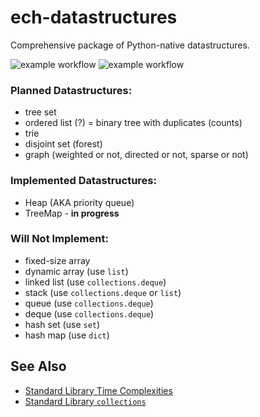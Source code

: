 # ech-datastructures
Comprehensive package of Python-native datastructures.


![example workflow](https://github.com/rkechols/ech-datastructures/actions/workflows/pylint.yml/badge.svg)
![example workflow](https://github.com/rkechols/ech-datastructures/actions/workflows/pytest.yml/badge.svg)


### Planned Datastructures:
  - tree set
  - ordered list (?) = binary tree with duplicates (counts)
  - trie
  - disjoint set (forest)
  - graph (weighted or not, directed or not, sparse or not)


### Implemented Datastructures:
  - Heap (AKA priority queue)
  - TreeMap - **in progress**


### Will Not Implement:
  - fixed-size array
  - dynamic array (use `list`)
  - linked list (use `collections.deque`)
  - stack (use `collections.deque` or `list`)
  - queue (use `collections.deque`)
  - deque (use `collections.deque`)
  - hash set (use `set`)
  - hash map (use `dict`)


## See Also
  - [Standard Library Time Complexities](https://wiki.python.org/moin/TimeComplexity)
  - [Standard Library `collections`](https://docs.python.org/3/library/collections.html)

